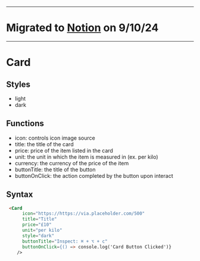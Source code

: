 ___
# Migrated to [Notion](https://jakerase.notion.site/Card-b293266b6bfb4bf786cc1dcdcf982a2a) on 9/10/24
___

# Card

## Styles

- light
- dark

## Functions

- icon: controls icon image source
- title: the title of the card
- price: price of the item listed in the card
- unit: the unit in which the item is measured in (ex. per kilo)
- currency: the currency of the price of the item
- buttonTitle: the title of the button
- buttonOnClick: the action completed by the button upon interact

## Syntax

  ```html
   <Card
        icon="https://https://via.placeholder.com/500"
        title="Title"
        price="£10"
        unit="per kilo"
        style="dark"
        buttonTitle="Inspect: ⌘ + ⌥ + c"
        buttonOnClick={() => console.log('Card Button Clicked')}
      />
   ```

